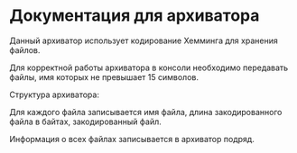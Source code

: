 # Документация для архиватора

Данный архиватор использует кодирование Хемминга для хранения файлов.

Для корректной работы архиватора в консоли необходимо передавать файлы, имя которых не превышает 15 символов.

Структура архиватора:

Для каждого файла записывается имя файла, длина закодированного файла в байтах, закодированный файл.

Информация о всех файлах записывается в архиватор подряд.
